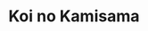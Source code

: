 --- 
title: "Koi no Kamisama"
publishdate: "2019-5-21T16:48:46+02:00"
src: "https://365manga.net/manga/koi-no-kamisama"
image: "https://data.365manga.net/images/thumbnails/19257-koi-no-kamisama.jpg"
description: "A boy who loves shoujo manga cannot find a girl who is willing to become his girlfriend. But he seems to have a strange and ill luck with a girl after over 50 confessions."
---